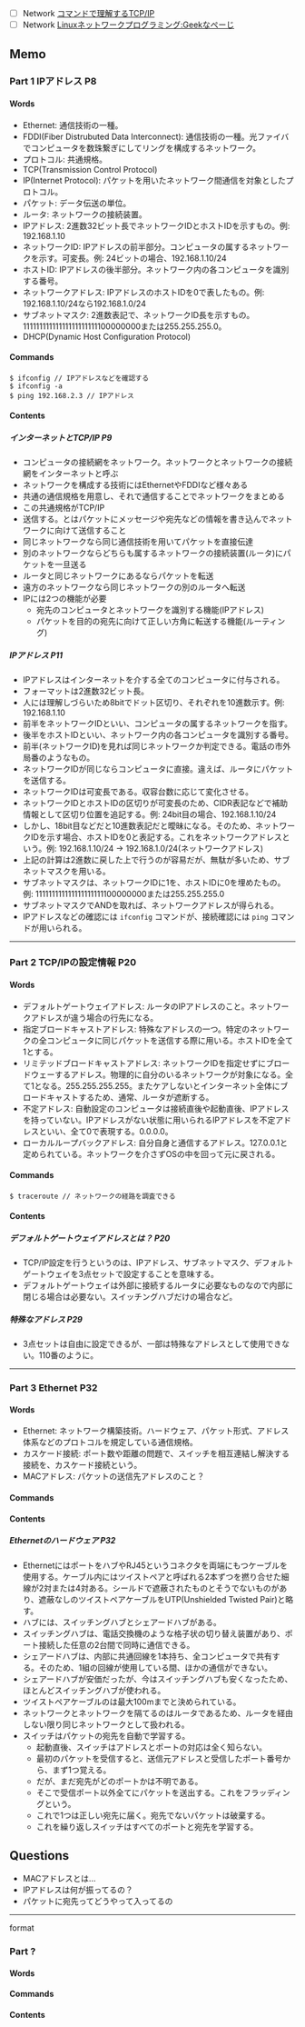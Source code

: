 - [ ] Network [コマンドで理解するTCP/IP](https://www.amazon.co.jp/%E8%A9%A6%E3%81%9B%E3%81%B0%E3%82%8F%E3%81%8B%E3%82%8B-%E3%82%B3%E3%83%9E%E3%83%B3%E3%83%89%E3%81%A7%E7%90%86%E8%A7%A3%E3%81%99%E3%82%8BTCP-IP-%E8%B1%8A%E6%B2%A2-%E8%81%A1/dp/4756151442)
- [ ] Network [Linuxネットワークプログラミング:Geekなぺーじ](http://www.geekpage.jp/programming/linux-network/)

## Memo

### Part 1 IPアドレス P8

#### Words

- Ethernet: 通信技術の一種。
- FDDI(Fiber Distrubuted Data Interconnect): 通信技術の一種。光ファイバでコンピュータを数珠繋ぎにしてリングを構成するネットワーク。
- プロトコル: 共通規格。
- TCP(Transmission Control Protocol)
- IP(Internet Protocol): パケットを用いたネットワーク間通信を対象としたプロトコル。
- パケット: データ伝送の単位。
- ルータ: ネットワークの接続装置。
- IPアドレス: 2進数32ビット長でネットワークIDとホストIDを示すもの。例: 192.168.1.10
- ネットワークID: IPアドレスの前半部分。コンピュータの属するネットワークを示す。可変長。例: 24ビットの場合、192.168.1.10/24
- ホストID: IPアドレスの後半部分。ネットワーク内の各コンピュータを識別する番号。
- ネットワークアドレス: IPアドレスのホストIDを0で表したもの。例: 192.168.1.10/24なら192.168.1.0/24
- サブネットマスク: 2進数表記で、ネットワークID長を示すもの。11111111111111111111111100000000または255.255.255.0。
- DHCP(Dynamic Host Configuration Protocol)

#### Commands

```
$ ifconfig // IPアドレスなどを確認する
$ ifconfig -a
$ ping 192.168.2.3 // IPアドレス
```

#### Contents

##### インターネットとTCP/IP P9

- コンピュータの接続網をネットワーク。ネットワークとネットワークの接続網をインターネットと呼ぶ
- ネットワークを構成する技術にはEthernetやFDDIなど様々ある
- 共通の通信規格を用意し、それで通信することでネットワークをまとめる
- この共通規格がTCP/IP
- 送信する。とはパケットにメッセージや宛先などの情報を書き込んでネットワークに向けて送信すること
- 同じネットワークなら同じ通信技術を用いてパケットを直接伝達
- 別のネットワークならどちらも属するネットワークの接続装置(ルータ)にパケットを一旦送る
- ルータと同じネットワークにあるならパケットを転送
- 遠方のネットワークなら同じネットワークの別のルータへ転送
- IPには2つの機能が必要
  - 宛先のコンピュータとネットワークを識別する機能(IPアドレス)
  - パケットを目的の宛先に向けて正しい方角に転送する機能(ルーティング)

##### IPアドレス P11

- IPアドレスはインターネットを介する全てのコンピュータに付与される。
- フォーマットは2進数32ビット長。
- 人には理解しづらいため8bitでドット区切り、それぞれを10進数示す。例: 192.168.1.10
- 前半をネットワークIDといい、コンピュータの属するネットワークを指す。
- 後半をホストIDといい、ネットワーク内の各コンピュータを識別する番号。
- 前半(ネットワークID)を見れば同じネットワークか判定できる。電話の市外局番のようなもの。
- ネットワークIDが同じならコンピュータに直接。違えば、ルータにパケットを送信する。
- ネットワークIDは可変長である。収容台数に応じて変化させる。
- ネットワークIDとホストIDの区切りが可変長のため、CIDR表記などで補助情報として区切り位置を追記する。例: 24bit目の場合、192.168.1.10/24
- しかし、18bit目などだと10進数表記だと曖昧になる。そのため、ネットワークIDを示す場合、ホストIDを0と表記する。これをネットワークアドレスという。例: 192.168.1.10/24 → 192.168.1.0/24(ネットワークアドレス)
- 上記の計算は2進数に戻した上で行うのが容易だが、無駄が多いため、サブネットマスクを用いる。
- サブネットマスクは、ネットワークIDに1を、ホストIDに0を埋めたもの。例: 111111111111111111111100000000または255.255.255.0
- サブネットマスクでANDを取れば、ネットワークアドレスが得られる。
- IPアドレスなどの確認には `ifconfig` コマンドが、接続確認には `ping` コマンドが用いられる。

- - -

### Part 2 TCP/IPの設定情報 P20

#### Words

- デフォルトゲートウェイアドレス: ルータのIPアドレスのこと。ネットワークアドレスが違う場合の行先になる。
- 指定ブロードキャストアドレス: 特殊なアドレスの一つ。特定のネットワークの全コンピュータに同じパケットを送信する際に用いる。ホストIDを全て1とする。
- リミテッドブロードキャストアドレス: ネットワークIDを指定せずにブロードウェーするアドレス。物理的に自分のいるネットワークが対象になる。全て1となる。255.255.255.255。またケアしないとインターネット全体にブロードキャストするため、通常、ルータが遮断する。
- 不定アドレス: 自動設定のコンピュータは接続直後や起動直後、IPアドレスを持っていない。IPアドレスがない状態に用いられるIPアドレスを不定アドレスといい、全て0で表現する。0.0.0.0。
- ローカルループバックアドレス: 自分自身と通信するアドレス。127.0.0.1と定められている。ネットワークを介さずOSの中を回って元に戻される。

#### Commands

```
$ traceroute // ネットワークの経路を調査できる
```

#### Contents

##### デフォルトゲートウェイアドレスとは？ P20

- TCP/IP設定を行うというのは、IPアドレス、サブネットマスク、デフォルトゲートウェイを3点セットで設定することを意味する。
- デフォルトゲートウェイは外部に接続するルータに必要なものなので内部に閉じる場合は必要ない。スイッチングハブだけの場合など。

##### 特殊なアドレス P29

- 3点セットは自由に設定できるが、一部は特殊なアドレスとして使用できない。110番のように。

- - -

### Part 3 Ethernet P32

#### Words

- Ethernet: ネットワーク構築技術。ハードウェア、パケット形式、アドレス体系などのプロトコルを規定している通信規格。
- カスケード接続: ポート数や距離の問題で、スイッチを相互連結し解決する接続を、カスケード接続という。
- MACアドレス: パケットの送信先アドレスのこと？

#### Commands

#### Contents

##### Ethernetのハードウェア P32

- EthernetにはポートをハブやRJ45というコネクタを両端にもつケーブルを使用する。ケーブル内にはツイストペアと呼ばれる2本ずつを撚り合せた細線が2対または4対ある。シールドで遮蔽されたものとそうでないものがあり、遮蔽なしのツイストペアケーブルをUTP(Unshielded Twisted Pair)と略す。
- ハブには、スイッチングハブとシェアードハブがある。
- スイッチングハブは、電話交換機のような格子状の切り替え装置があり、ポート接続した任意の2台間で同時に通信できる。
- シェアードハブは、内部に共通回線を1本持ち、全コンピュータで共有する。そのため、1組の回線が使用している間、ほかの通信ができない。
- シェアードハブが安価だったが、今はスイッチングハブも安くなったため、ほとんどスイッチングハブが使われる。
- ツイストペアケーブルのは最大100mまでと決められている。
- ネットワークとネットワークを隔てるのはルータであるため、ルータを経由しない限り同じネットワークとして扱われる。
- スイッチはパケットの宛先を自動で学習する。
  - 起動直後、スイッチはアドレスとポートの対応は全く知らない。
  - 最初のパケットを受信すると、送信元アドレスと受信したポート番号から、まず1つ覚える。
  - だが、まだ宛先がどのポートかは不明である。
  - そこで受信ポート以外全てにパケットを送出する。これをフラッディングという。
  - これで1つは正しい宛先に届く。宛先でないパケットは破棄する。
  - これを繰り返しスイッチはすべてのポートと宛先を学習する。

## Questions

- MACアドレスとは...
- IPアドレスは何が振ってるの？
- パケットに宛先ってどうやって入ってるの

- - -

format

### Part ?

#### Words

#### Commands

#### Contents

